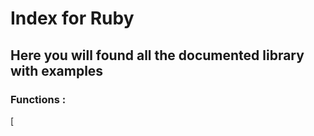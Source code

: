 # Index for Ruby

## Here you will found all the documented library with examples

### Functions :

[
